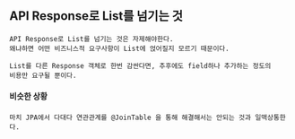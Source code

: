 ## API Response로 List를 넘기는 것

    API Response로 List를 넘기는 것은 자제해야한다.
    왜냐하면 어떤 비즈니스적 요구사항이 List에 얹어질지 모르기 때문이다.
    
    List를 다른 Response 객체로 한번 감싼다면, 추후에도 field하나 추가하는 정도의
    비용만 요구될 뿐이다.

#### 비슷한 상황

    마치 JPA에서 다대다 연관관계를 @JoinTable 을 통해 해결해서는 안되는 것과 일맥상통한다.
